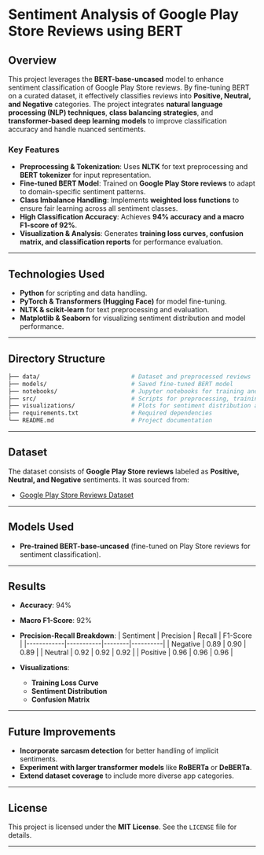 # **Sentiment Analysis of Google Play Store Reviews using BERT**

## **Overview**
This project leverages the **BERT-base-uncased** model to enhance sentiment classification of Google Play Store reviews. By fine-tuning BERT on a curated dataset, it effectively classifies reviews into **Positive, Neutral, and Negative** categories. The project integrates **natural language processing (NLP) techniques**, **class balancing strategies**, and **transformer-based deep learning models** to improve classification accuracy and handle nuanced sentiments.

### **Key Features**
- **Preprocessing & Tokenization**: Uses **NLTK** for text preprocessing and **BERT tokenizer** for input representation.
- **Fine-tuned BERT Model**: Trained on **Google Play Store reviews** to adapt to domain-specific sentiment patterns.
- **Class Imbalance Handling**: Implements **weighted loss functions** to ensure fair learning across all sentiment classes.
- **High Classification Accuracy**: Achieves **94% accuracy and a macro F1-score of 92%**.
- **Visualization & Analysis**: Generates **training loss curves, confusion matrix, and classification reports** for performance evaluation.

---

## **Technologies Used**
- **Python** for scripting and data handling.
- **PyTorch & Transformers (Hugging Face)** for model fine-tuning.
- **NLTK & scikit-learn** for text preprocessing and evaluation.
- **Matplotlib & Seaborn** for visualizing sentiment distribution and model performance.

---

## **Directory Structure**
```bash
├── data/                          # Dataset and preprocessed reviews
├── models/                        # Saved fine-tuned BERT model
├── notebooks/                     # Jupyter notebooks for training and evaluation
├── src/                           # Scripts for preprocessing, training, and inference
├── visualizations/                # Plots for sentiment distribution and model performance
├── requirements.txt               # Required dependencies
└── README.md                      # Project documentation
```

---

## **Dataset**
The dataset consists of **Google Play Store reviews** labeled as **Positive, Neutral, and Negative** sentiments. It was sourced from:
- [Google Play Store Reviews Dataset](https://www.kaggle.com/code/gallo33henrique/llm-engineering-prompt-sentiment-analysis/input?select=googleplaystore_user_reviews.csv)

---

## **Models Used**
- **Pre-trained BERT-base-uncased** (fine-tuned on Play Store reviews for sentiment classification).

---

## **Results**
- **Accuracy**: 94%
- **Macro F1-Score**: 92%
- **Precision-Recall Breakdown**:
  | Sentiment  | Precision | Recall | F1-Score |
  |------------|-----------|--------|----------|
  | Negative   | 0.89      | 0.90   | 0.89     |
  | Neutral    | 0.92      | 0.92   | 0.92     |
  | Positive   | 0.96      | 0.96   | 0.96     |

- **Visualizations**:
  - **Training Loss Curve**
  - **Sentiment Distribution**
  - **Confusion Matrix**

---

## **Future Improvements**
- **Incorporate sarcasm detection** for better handling of implicit sentiments.
- **Experiment with larger transformer models** like **RoBERTa** or **DeBERTa**.
- **Extend dataset coverage** to include more diverse app categories.

---

## **License**
This project is licensed under the **MIT License**. See the `LICENSE` file for details.

---
